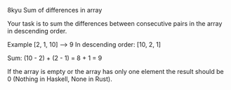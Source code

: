 8kyu Sum of differences in array


Your task is to sum the differences between consecutive pairs in the array in descending order.

Example
[2, 1, 10]  -->  9
In descending order: [10, 2, 1]

Sum: (10 - 2) + (2 - 1) = 8 + 1 = 9

If the array is empty or the array has only one element the result should be 0 (Nothing in Haskell, None in Rust).

